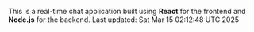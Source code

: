 This is a real-time chat application built using **React** for the frontend and **Node.js** for the backend.
Last updated: Sat Mar 15 02:12:48 UTC 2025
